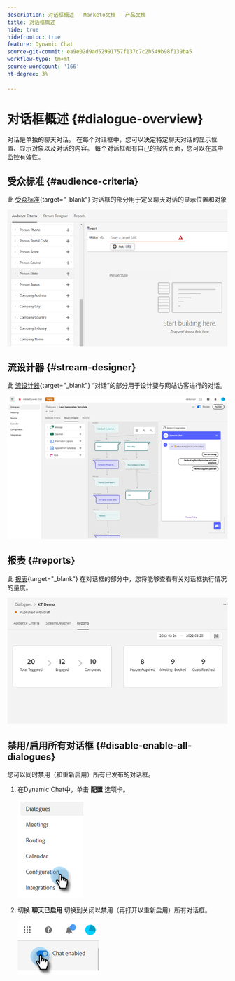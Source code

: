 ```yaml
---
description: 对话框概述 — Marketo文档 — 产品文档
title: 对话框概述
hide: true
hidefromtoc: true
feature: Dynamic Chat
source-git-commit: ea9e02d9ad52991757f137c7c2b549b98f139ba5
workflow-type: tm+mt
source-wordcount: '166'
ht-degree: 3%

---
```


# 对话框概述 {#dialogue-overview}

对话是单独的聊天对话。 在每个对话框中，您可以决定特定聊天对话的显示位置、显示对象以及对话的内容。 每个对话框都有自己的报告页面，您可以在其中监控有效性。

## 受众标准 {#audience-criteria}

此 [受众标准](/help/marketo/product-docs/demand-generation/dynamic-chat/dialogues/audience-criteria.md){target="_blank"} 对话框的部分用于定义聊天对话的显示位置和对象

![](assets/dialogue-overview-1.png)

## 流设计器 {#stream-designer}

此 [流设计器](/help/marketo/product-docs/demand-generation/dynamic-chat/dialogues/stream-designer.md){target="_blank"} “对话”的部分用于设计要与网站访客进行的对话。

![](assets/dialogue-overview-2.png)

## 报表 {#reports}

此 [报表](/help/marketo/product-docs/demand-generation/dynamic-chat/dialogues/reports.md){target="_blank"} 在对话框的部分中，您将能够查看有关对话框执行情况的量度。

![](assets/dialogue-overview-3.png)

## 禁用/启用所有对话框 {#disable-enable-all-dialogues}

您可以同时禁用（和重新启用）所有已发布的对话框。

1. 在Dynamic Chat中，单击 **配置** 选项卡。

   ![](assets/dialogue-overview-4.png)

1. 切换 **聊天已启用** 切换到关闭以禁用（再打开以重新启用）所有对话框。

   ![](assets/dialogue-overview-5.png)

